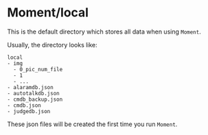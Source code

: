 # Moment/local

This is the default directory which stores all data when using `Moment`.

Usually, the directory looks like:



```
local
- img
  - 0_pic_num_file
  - 1
  - ...
- alaramdb.json
- autotalkdb.json
- cmdb_backup.json
- cmdb.json
- judgedb.json
```



These json files will be created the first time you run `Moment`.